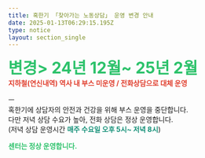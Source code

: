 ```yaml
---
title: 혹한기 「찾아가는 노동상담」 운영 변경 안내
date: 2025-01-13T06:29:15.195Z
type: notice
layout: section_single
---
```

<p><span style="font-size: 24pt; color: #2dc26b;"><strong>변경&gt; 24년 12월~ 25년 2월</strong></span><br /><span style="color: #e03e2d;"><strong>지하철(연신내역) 역사 내 부스 미운영 / <span style="color: #e03e2d;">전화상담으로 대체 운영</span></strong></span></p>
<p>ㅡ<br />혹한기에 상담자의 안전과 건강을 위해 부스 운영을 중단합니다.<br />다만 저녁 상담 수요가 높아, 전화 상담은 정상 운영합니다.<br />(저녁 상담 운영시간 <span style="color: #169179;"><strong>매주 수요일 오후 5시~ 저녁 8시</strong></span>)</p>
<p><span style="color: #2dc26b;"><strong>센터는 정상 운영합니다.</strong></span></p>
<p>&nbsp;</p>